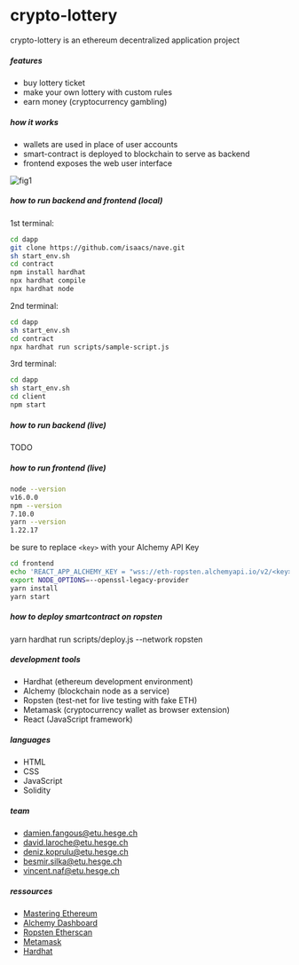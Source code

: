 # crypto-lottery
crypto-lottery is an ethereum decentralized application project

##### features
- buy lottery ticket
- make your own lottery with custom rules
- earn money (cryptocurrency gambling)

##### how it works
- wallets are used in place of user accounts
- smart-contract is deployed to blockchain to serve as backend
- frontend exposes the web user interface

![fig1][1]

##### how to run backend and frontend (local)

1st terminal:
```bash
cd dapp
git clone https://github.com/isaacs/nave.git
sh start_env.sh
cd contract
npm install hardhat
npx hardhat compile
npx hardhat node
```

2nd terminal:
```bash
cd dapp
sh start_env.sh
cd contract
npx hardhat run scripts/sample-script.js
```

3rd terminal:
```bash
cd dapp
sh start_env.sh
cd client
npm start
```

##### how to run backend (live)
TODO

##### how to run frontend (live)
```bash
node --version
v16.0.0
npm --version
7.10.0
yarn --version
1.22.17
```
be sure to replace ```<key>``` with your Alchemy API Key
```bash
cd frontend
echo 'REACT_APP_ALCHEMY_KEY = "wss://eth-ropsten.alchemyapi.io/v2/<key>"' > .env
export NODE_OPTIONS=--openssl-legacy-provider
yarn install
yarn start
```
##### how to deploy smartcontract on ropsten
yarn hardhat run scripts/deploy.js --network ropsten

##### development tools
- Hardhat (ethereum development environment)
- Alchemy (blockchain node as a service)
- Ropsten (test-net for live testing with fake ETH)
- Metamask (cryptocurrency wallet as browser extension)
- React (JavaScript framework)

##### languages
- HTML
- CSS
- JavaScript
- Solidity

##### team
- damien.fangous@etu.hesge.ch
- david.laroche@etu.hesge.ch
- deniz.koprulu@etu.hesge.ch
- besmir.silka@etu.hesge.ch
- vincent.naf@etu.hesge.ch

##### ressources
- [Mastering Ethereum](https://github.com/ethereumbook/ethereumbook/)
- [Alchemy Dashboard](https://dashboard.alchemyapi.io/)
- [Ropsten Etherscan](https://ropsten.etherscan.io/)
- [Metamask](https://metamask.io/)
- [Hardhat](https://hardhat.org/)

[1]: https://user-images.githubusercontent.com/12046663/38449785-ad633be8-39d9-11e8-995e-f9e947a6f35e.png
